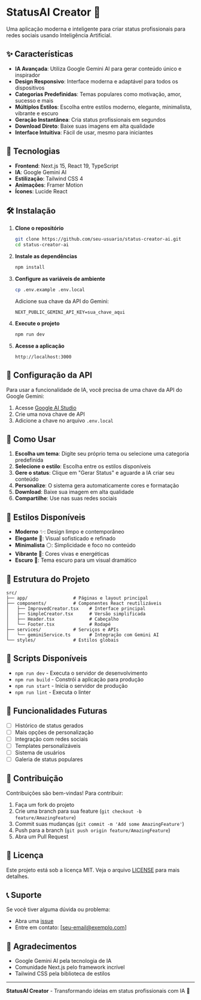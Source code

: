 # StatusAI Creator 🚀

Uma aplicação moderna e inteligente para criar status profissionais para redes sociais usando Inteligência Artificial.

## ✨ Características

- **IA Avançada**: Utiliza Google Gemini AI para gerar conteúdo único e inspirador
- **Design Responsivo**: Interface moderna e adaptável para todos os dispositivos
- **Categorias Predefinidas**: Temas populares como motivação, amor, sucesso e mais
- **Múltiplos Estilos**: Escolha entre estilos moderno, elegante, minimalista, vibrante e escuro
- **Geração Instantânea**: Cria status profissionais em segundos
- **Download Direto**: Baixe suas imagens em alta qualidade
- **Interface Intuitiva**: Fácil de usar, mesmo para iniciantes

## 🚀 Tecnologias

- **Frontend**: Next.js 15, React 19, TypeScript
- **IA**: Google Gemini AI
- **Estilização**: Tailwind CSS 4
- **Animações**: Framer Motion
- **Ícones**: Lucide React

## 🛠️ Instalação

1. **Clone o repositório**
   ```bash
   git clone https://github.com/seu-usuario/status-creator-ai.git
   cd status-creator-ai
   ```

2. **Instale as dependências**
   ```bash
   npm install
   ```

3. **Configure as variáveis de ambiente**
   ```bash
   cp .env.example .env.local
   ```
   
   Adicione sua chave da API do Gemini:
   ```env
   NEXT_PUBLIC_GEMINI_API_KEY=sua_chave_aqui
   ```

4. **Execute o projeto**
   ```bash
   npm run dev
   ```

5. **Acesse a aplicação**
   ```
   http://localhost:3000
   ```

## 🔑 Configuração da API

Para usar a funcionalidade de IA, você precisa de uma chave da API do Google Gemini:

1. Acesse [Google AI Studio](https://makersuite.google.com/app/apikey)
2. Crie uma nova chave de API
3. Adicione a chave no arquivo `.env.local`

## 📱 Como Usar

1. **Escolha um tema**: Digite seu próprio tema ou selecione uma categoria predefinida
2. **Selecione o estilo**: Escolha entre os estilos disponíveis
3. **Gere o status**: Clique em "Gerar Status" e aguarde a IA criar seu conteúdo
4. **Personalize**: O sistema gera automaticamente cores e formatação
5. **Download**: Baixe sua imagem em alta qualidade
6. **Compartilhe**: Use nas suas redes sociais

## 🎨 Estilos Disponíveis

- **Moderno** ✨: Design limpo e contemporâneo
- **Elegante** 👑: Visual sofisticado e refinado
- **Minimalista** ⚪: Simplicidade e foco no conteúdo
- **Vibrante** 🎨: Cores vivas e energéticas
- **Escuro** 🌙: Tema escuro para um visual dramático

## 📁 Estrutura do Projeto

```
src/
├── app/                 # Páginas e layout principal
├── components/          # Componentes React reutilizáveis
│   ├── ImprovedCreator.tsx    # Interface principal
│   ├── SimpleCreator.tsx      # Versão simplificada
│   ├── Header.tsx             # Cabeçalho
│   └── Footer.tsx             # Rodapé
├── services/            # Serviços e APIs
│   └── geminiService.ts       # Integração com Gemini AI
└── styles/              # Estilos globais
```

## 🔧 Scripts Disponíveis

- `npm run dev` - Executa o servidor de desenvolvimento
- `npm run build` - Constrói a aplicação para produção
- `npm run start` - Inicia o servidor de produção
- `npm run lint` - Executa o linter

## 🌟 Funcionalidades Futuras

- [ ] Histórico de status gerados
- [ ] Mais opções de personalização
- [ ] Integração com redes sociais
- [ ] Templates personalizáveis
- [ ] Sistema de usuários
- [ ] Galeria de status populares

## 🤝 Contribuição

Contribuições são bem-vindas! Para contribuir:

1. Faça um fork do projeto
2. Crie uma branch para sua feature (`git checkout -b feature/AmazingFeature`)
3. Commit suas mudanças (`git commit -m 'Add some AmazingFeature'`)
4. Push para a branch (`git push origin feature/AmazingFeature`)
5. Abra um Pull Request

## 📄 Licença

Este projeto está sob a licença MIT. Veja o arquivo [LICENSE](LICENSE) para mais detalhes.

## 📞 Suporte

Se você tiver alguma dúvida ou problema:

- Abra uma [issue](https://github.com/seu-usuario/status-creator-ai/issues)
- Entre em contato: [seu-email@exemplo.com]

## 🙏 Agradecimentos

- Google Gemini AI pela tecnologia de IA
- Comunidade Next.js pelo framework incrível
- Tailwind CSS pela biblioteca de estilos

---

**StatusAI Creator** - Transformando ideias em status profissionais com IA 🚀
